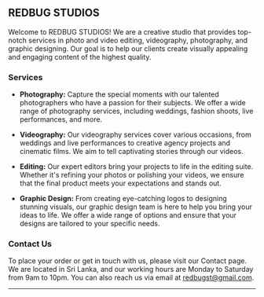 ## REDBUG STUDIOS

Welcome to REDBUG STUDIOS! We are a creative studio that provides top-notch services in photo and video editing, videography, photography, and graphic designing. Our goal is to help our clients create visually appealing and engaging content of the highest quality.

### Services

- **Photography:** Capture the special moments with our talented photographers who have a passion for their subjects. We offer a wide range of photography services, including weddings, fashion shoots, live performances, and more.

- **Videography:** Our videography services cover various occasions, from weddings and live performances to creative agency projects and cinematic films. We aim to tell captivating stories through our videos.

- **Editing:** Our expert editors bring your projects to life in the editing suite. Whether it's refining your photos or polishing your videos, we ensure that the final product meets your expectations and stands out.

- **Graphic Design:** From creating eye-catching logos to designing stunning visuals, our graphic design team is here to help you bring your ideas to life. We offer a wide range of options and ensure that your designs are tailored to your specific needs.

### Contact Us

To place your order or get in touch with us, please visit our Contact page. We are located in Sri Lanka, and our working hours are Monday to Saturday from 9am to 10pm. You can also reach us via email at redbugst@gmail.com.

---
